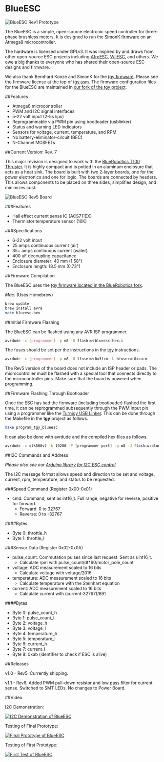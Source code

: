 BlueESC
=======

![BlueESC Rev1 Prototype](https://raw.githubusercontent.com/bluerobotics/BlueESC/master/images/blueesc-rev5-1.jpg "BlueESC Production Version")

The BlueESC is a simple, open-source electronic speed controller for three-phase brushless motors. It is designed to run the [SimonK firmware](http://github.com/sim-/tgy) on an Atmega8 microcontroller.

The hardware is licensed under GPLv3. It was inspired by and draws from other open-source ESC projects including [AfroESC](https://code.google.com/p/afrodevices/), [WiiESC](https://code.google.com/p/wii-esc/), and others. We owe a big thanks to everyone who has shared their open-source ESC designs and firmware.

We also thank Bernhard Konze and SimonK for the [tgy firmware](http://github.com/sim-/tgy). Please see the firmware license at the top of [tgy.asm](https://github.com/bluerobotics/tgy/blob/master/tgy.asm). The firmware configuration files for the BlueESC are maintained in [our fork of the tgy project](http://github.com/bluerobotics/tgy).

##Features

* Atmega8 microcontroller
* PWM and I2C signal interfaces
* 5-22 volt input (2-5s lipo)
* Reprogrammable via PWM pin using bootloader (usblinker)
* Status and warning LED indicators
* Sensors for voltage, current, temperature, and RPM
* No battery-eliminator-circuit (BEC)
* N-Channel MOSFETs

##Current Version: Rev. 7

This major revision is designed to work with the [BlueRobotics T100 Thruster](http://www.bluerobotics.com/thruster/). It is highly compact and is potted in an aluminum enclosure that acts as a heat sink. The board is built with two 2-layer boards, one for the power electronics and one for logic. The boards are connected by headers. This allows components to be placed on three sides, simplifies design, and minimizes cost.

![BlueESC Rev5 Board](https://raw.githubusercontent.com/bluerobotics/BlueESC/master/images/blueesc-rev5-2.jpg "BlueESC Rev5 Without Enclosure")

###Features

* Hall effect current sense IC (ACS711EX)
* Thermistor temperature sensor (10K)

###Specifications

* 6-22 volt input
* 25 amps continuous current (air)
* 35+ amps continuous current (water)
* 400 uF decoupling capacitance
* Enclosure diameter: 40 mm (1.58")
* Enclosure length: 18.5 mm (0.73")

##Firmware Compilation

The BlueESC uses the [tgy firmware located in the BlueRobotics fork](https://github.com/bluerobotics/tgy).

*Mac:* (Uses Homebrew)

```bash
brew update
brew install avra
make blueesc.hex
```

##Initial Firmware Flashing

The BlueESC can be flashed using any AVR ISP programmer.

```bash
avrdude -c [programmer] -p m8 -U flash:w:blueesc.hex:i 
```

The fuses should be set per the instructions in the [tgy](http://github.com/sim-/tgy) instructions.

```bash
avrdude -c [programmer] -p m8 -U lfuse:w:0x3f:m -U hfuse:w:0xca:m
```

The Rev5 version of the board does not include an ISP header or pads. The microcontroller must be flashed with a special tool that connects directly to the microcontroller pins. Make sure that the board is powered when programming.

##Firmware Flashing Through Bootloader

Once the ESC has had the firmware (including bootloader) flashed the first time, it can be reprogrammed subsequently through the PWM input pin using a programmer like the [Turnigy USB Linker](http://www.hobbyking.com/hobbyking/store/__10628__turnigy_usb_linker_for_aquastar_super_brain.html). This can be done through the Makefile in the **tgy** project as follows.

```bash
make program_tgy_blueesc
```

It can also be done with avrdude and the compiled hex files as follows.

```bash
avrdude -c stk500v2 -b 19200 -P [programmer port] -p m8 -U flash:w:blueesc.hex:i
```

##I2C Commands and Address

*Please also see our [Arduino library for I2C ESC control](https://github.com/bluerobotics/Arduino_I2C_ESC).*

The I2C message format allows speed and direction to be set and voltage, current, rpm, temperature, and status to be requested.

###Speed Command (Register 0x00-0x01)
* cmd: Command, sent as int16_t. Full range, negative for reverse, positive for forward.
  * Forward: 0 to 32767
  * Reverse: 0 to -32767

####Bytes
* Byte 0: throttle_h
* Byte 1: throttle_l

###Sensor Data (Register 0x02-0x0A)
* pulse_count: Commutation pulses since last request. Sent as uint16_t.
  * Calculate rpm with pulse_count/dt*60/motor_pole_count
* voltage: ADC measurement scaled to 16 bits
  * Calculate voltage with voltage/2016
* temperature: ADC measurement scaled to 16 bits
  * Calculate temperature with the Steinhart equation
* current: ADC measurement scaled to 16 bits
  * Calculate current with (current-32767)/891

####Bytes
* Byte 0: pulse_count_h
* Byte 1: pulse_count_l
* Byte 2: voltage_h
* Byte 3: voltage_l
* Byte 4: temperature_h
* Byte 5: temperature_l
* Byte 6: current_h
* Byte 7: current_l
* Byte 8: 0xab (identifier to check if ESC is alive)

##Releases

v1.0 - Rev5. Currently shipping.

v1.1 - Rev6. Added PWM pull-down resistor and low pass filter for current sense. Switched to SMT LEDs. No changes to Power Board.

##Video

I2C Demonstration:

[![I2C Demonstration of BlueESC](http://img.youtube.com/vi/3BH41H-kpA8/0.jpg)](https://www.youtube.com/watch?v=3BH41H-kpA8)

Testing of Final Prototype:

[![Final Prototype of BlueESC](http://img.youtube.com/vi/g5yOUzKvsxc/0.jpg)](https://www.youtube.com/watch?v=g5yOUzKvsxc)

Testing of First Prototype:

[![First Test of BlueESC](http://img.youtube.com/vi/qJa0dBeoZHA/0.jpg)](http://www.youtube.com/watch?feature=player_embedded&v=qJa0dBeoZHA)


